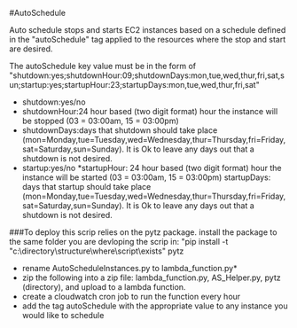 #AutoSchedule

Auto schedule stops and starts EC2 instances based on a schedule defined in the "autoSchedule" tag applied to the resources where the stop and start are desired.

The autoSchedule key value must be in the form of
 "shutdown:yes;shutdownHour:09;shutdownDays:mon,tue,wed,thur,fri,sat,sun;startup:yes;startupHour:23;startupDays:mon,tue,wed,thur,fri,sat"

* shutdown:yes/no
* shutdownHour:24 hour based (two digit format) hour the instance will be stopped (03 = 03:00am, 15 = 03:00pm)
* shutdownDays:days that shutdown should take place (mon=Monday,tue=Tuesday,wed=Wednesday,thur=Thursday,fri=Friday,sat=Saturday,sun=Sunday).  It is Ok to leave any days out that a shutdown is not desired.
* startup:yes/no
*startupHour: 24 hour based (two digit format) hour the instance will be started (03 = 03:00am, 15 = 03:00pm)
startupDays: days that startup should take place (mon=Monday,tue=Tuesday,wed=Wednesday,thur=Thursday,fri=Friday,sat=Saturday,sun=Sunday).  It is Ok to leave any days out that a shutdown is not desired.

###To deploy
this scrip relies on the pytz package. install the package to the same folder you are devloping the scrip in: "pip install -t "c:\directory\structure\where\script\exists" pytz
 
 * rename AutoScheduleInstances.py to lambda_function.py*
 * zip the following into a zip file: lambda_function.py, AS_Helper.py, pytz (directory), and upload to a lambda function.
 * create a cloudwatch cron job to run the function every hour
 * add the tag autoSchedule with the appropriate value to any instance you would like to schedule
